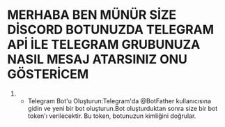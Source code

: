 # MERHABA BEN MÜNÜR SİZE DİSCORD BOTUNUZDA TELEGRAM APİ İLE TELEGRAM GRUBUNUZA NASIL MESAJ ATARSINIZ ONU GÖSTERİCEM

1. - Telegram Bot'u Oluşturun:Telegram'da @BotFather kullanıcısına gidin ve yeni bir bot oluşturun.Bot oluşturduktan sonra size bir bot token'ı verilecektir. Bu token, botunuzun kimliğini doğrular.

